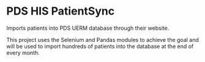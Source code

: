 # PDS HIS PatientSync
Imports patients into PDS UERM database through their website.

This project uses the Selenium and Pandas modules to achieve the goal and will be used to import hundreds of patients into the database at the end of every month.

